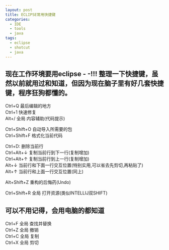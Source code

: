 ```yaml
---
layout: post
title: ECLIPSE常用快捷键
categories:
  - IDE
  - tools
  - java
tags:
  - eclipse
  - shotcut
  - java
---
```


## 现在工作环境要用eclipse  - -!!! 整理一下快捷键，虽然以前就用过和知道，但因为现在脑子里有好几套快捷键，程序狂狗都懂的。

<!--more-->

Ctrl+Q 最后编辑的地方  
Ctrl+1 快速修复  
Alt+/ 全局 内容辅助(代码提示)    

Ctrl+Shift+O 自动导入所需要的包  
Ctrl+Shift+F 格式化当前代码  

Ctrl+D: 删除当前行   
Ctrl+Alt+↓ 复制当前行到下一行(复制增加)  
Ctrl+Alt+↑ 复制当前行到上一行(复制增加)  
Alt+↓ 当前行和下面一行交互位置(特别实用,可以省去先剪切,再粘贴了)  
Alt+↑ 当前行和上面一行交互位置(同上)  

Alt+Shift+Z 重构的后悔药(Undo)  

Ctrl+Shift+R 全局 打开资源(类似INTELLIJ双SHIFT)

## 可以不用记得，会用电脑的都知道  
Ctrl+F 全局 查找并替换  
Ctrl+Z 全局 撤销  
Ctrl+C 全局 复制  
Ctrl+X 全局 剪切  